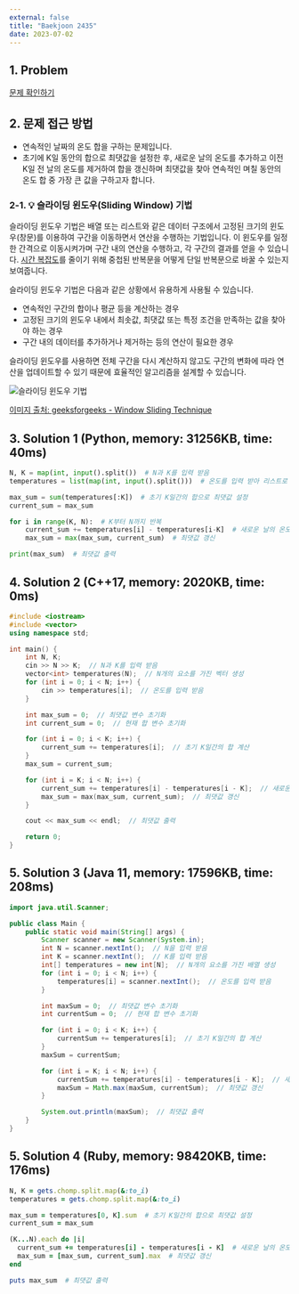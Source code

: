 ```yaml
---
external: false
title: "Baekjoon 2435"
date: 2023-07-02
---
```


## 1. Problem

[문제 확인하기](https://www.acmicpc.net/problem/2435)

## 2. 문제 접근 방법

- 연속적인 날짜의 온도 합을 구하는 문제입니다.
- 초기에 K일 동안의 합으로 최댓값을 설정한 후, 새로운 날의 온도를 추가하고 이전 K일 전 날의 온도를 제거하여 합을 갱신하며 최댓값을 찾아 연속적인 며칠 동안의 온도 합 중 가장 큰 값을 구하고자 합니다.  

### 2-1. 💡 슬라이딩 윈도우(Sliding Window) 기법  

슬라이딩 윈도우 기법은 배열 또는 리스트와 같은 데이터 구조에서 고정된 크기의 윈도우(창문)를 이용하여 구간을 이동하면서 연산을 수행하는 기법입니다. 이 윈도우를 일정한 간격으로 이동시켜가며 구간 내의 연산을 수행하고, 각 구간의 결과를 얻을 수 있습니다. [시간 복잡도](2022-10-19-Time-complexity-and-Space-complexity.markdown)를 줄이기 위해 중첩된 반복문을 어떻게 단일 반복문으로 바꿀 수 있는지 보여줍니다.  

슬라이딩 윈도우 기법은 다음과 같은 상황에서 유용하게 사용될 수 있습니다.  

- 연속적인 구간의 합이나 평균 등을 계산하는 경우
- 고정된 크기의 윈도우 내에서 최솟값, 최댓값 또는 특정 조건을 만족하는 값을 찾아야 하는 경우
- 구간 내의 데이터를 추가하거나 제거하는 등의 연산이 필요한 경우

슬라이딩 윈도우를 사용하면 전체 구간을 다시 계산하지 않고도 구간의 변화에 따라 연산을 업데이트할 수 있기 때문에 효율적인 알고리즘을 설계할 수 있습니다.  

![슬라이딩 윈도우 기법](/images/sliding-window-technique.jpg)

[이미지 출처: geeksforgeeks - Window Sliding Technique](https://www.geeksforgeeks.org/window-sliding-technique/)

## 3. Solution 1 (Python, memory: 31256KB, time: 40ms)

```python
N, K = map(int, input().split())  # N과 K를 입력 받음
temperatures = list(map(int, input().split()))  # 온도를 입력 받아 리스트로 저장

max_sum = sum(temperatures[:K])  # 초기 K일간의 합으로 최댓값 설정
current_sum = max_sum

for i in range(K, N):  # K부터 N까지 반복
    current_sum += temperatures[i] - temperatures[i-K]  # 새로운 날의 온도를 추가하고 이전 날의 온도를 제거하여 합 갱신
    max_sum = max(max_sum, current_sum)  # 최댓값 갱신

print(max_sum)  # 최댓값 출력
```

## 4. Solution 2 (C++17, memory: 2020KB, time: 0ms)

```cpp
#include <iostream>
#include <vector>
using namespace std;

int main() {
    int N, K;
    cin >> N >> K;  // N과 K를 입력 받음
    vector<int> temperatures(N);  // N개의 요소를 가진 벡터 생성
    for (int i = 0; i < N; i++) {
        cin >> temperatures[i];  // 온도를 입력 받음
    }

    int max_sum = 0;  // 최댓값 변수 초기화
    int current_sum = 0;  // 현재 합 변수 초기화

    for (int i = 0; i < K; i++) {
        current_sum += temperatures[i];  // 초기 K일간의 합 계산
    }
    max_sum = current_sum;

    for (int i = K; i < N; i++) {
        current_sum += temperatures[i] - temperatures[i - K];  // 새로운 날의 온도를 추가하고 이전 날의 온도를 제거하여 합 갱신
        max_sum = max(max_sum, current_sum);  // 최댓값 갱신
    }

    cout << max_sum << endl;  // 최댓값 출력

    return 0;
}
```

## 5. Solution 3 (Java 11, memory: 17596KB, time: 208ms)

```java
import java.util.Scanner;

public class Main {
    public static void main(String[] args) {
        Scanner scanner = new Scanner(System.in);
        int N = scanner.nextInt();  // N을 입력 받음
        int K = scanner.nextInt();  // K를 입력 받음
        int[] temperatures = new int[N];  // N개의 요소를 가진 배열 생성
        for (int i = 0; i < N; i++) {
            temperatures[i] = scanner.nextInt();  // 온도를 입력 받음
        }

        int maxSum = 0;  // 최댓값 변수 초기화
        int currentSum = 0;  // 현재 합 변수 초기화

        for (int i = 0; i < K; i++) {
            currentSum += temperatures[i];  // 초기 K일간의 합 계산
        }
        maxSum = currentSum;

        for (int i = K; i < N; i++) {
            currentSum += temperatures[i] - temperatures[i - K];  // 새로운 날의 온도를 추가하고 이전 날의 온도를 제거하여 합 갱신
            maxSum = Math.max(maxSum, currentSum);  // 최댓값 갱신
        }

        System.out.println(maxSum);  // 최댓값 출력
    }
}
```

## 5. Solution 4 (Ruby, memory: 98420KB, time: 176ms)

```Ruby
N, K = gets.chomp.split.map(&:to_i)
temperatures = gets.chomp.split.map(&:to_i)

max_sum = temperatures[0, K].sum  # 초기 K일간의 합으로 최댓값 설정
current_sum = max_sum

(K...N).each do |i|
  current_sum += temperatures[i] - temperatures[i - K]  # 새로운 날의 온도를 추가하고 이전 날의 온도를 제거하여 합 갱신
  max_sum = [max_sum, current_sum].max  # 최댓값 갱신
end

puts max_sum  # 최댓값 출력
```

